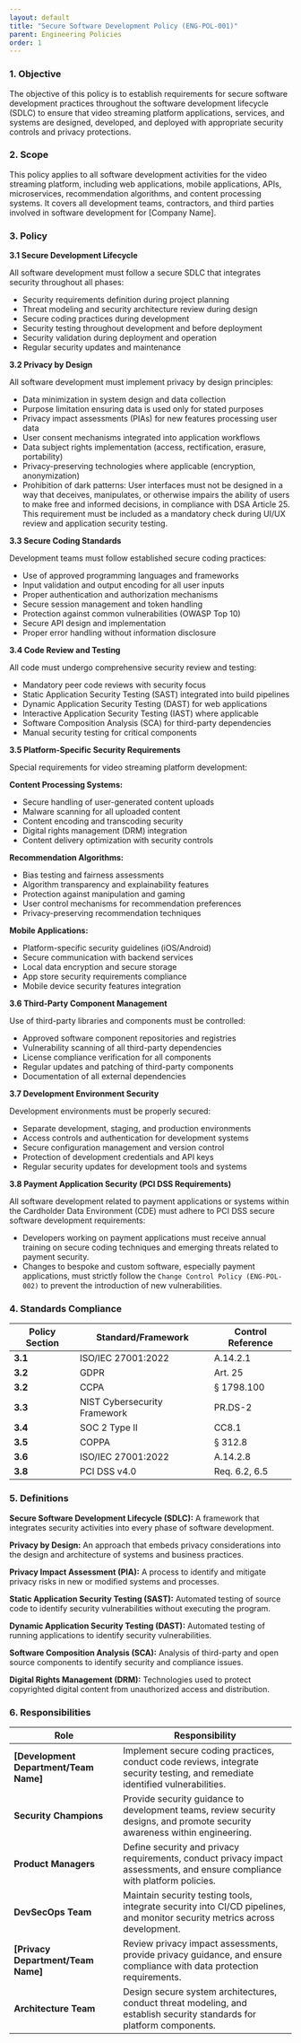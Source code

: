 ```yaml
---
layout: default
title: "Secure Software Development Policy (ENG-POL-001)"
parent: Engineering Policies
order: 1
---
```


### 1. Objective

The objective of this policy is to establish requirements for secure software development practices throughout the software development lifecycle (SDLC) to ensure that video streaming platform applications, services, and systems are designed, developed, and deployed with appropriate security controls and privacy protections.

### 2. Scope

This policy applies to all software development activities for the video streaming platform, including web applications, mobile applications, APIs, microservices, recommendation algorithms, and content processing systems. It covers all development teams, contractors, and third parties involved in software development for [Company Name].

### 3. Policy

**3.1 Secure Development Lifecycle**

All software development must follow a secure SDLC that integrates security throughout all phases:
- Security requirements definition during project planning
- Threat modeling and security architecture review during design
- Secure coding practices during development
- Security testing throughout development and before deployment
- Security validation during deployment and operation
- Regular security updates and maintenance

**3.2 Privacy by Design**

All software development must implement privacy by design principles:
- Data minimization in system design and data collection
- Purpose limitation ensuring data is used only for stated purposes
- Privacy impact assessments (PIAs) for new features processing user data
- User consent mechanisms integrated into application workflows
- Data subject rights implementation (access, rectification, erasure, portability)
- Privacy-preserving technologies where applicable (encryption, anonymization)
- Prohibition of dark patterns: User interfaces must not be designed in a way that deceives, manipulates, or otherwise impairs the ability of users to make free and informed decisions, in compliance with DSA Article 25. This requirement must be included as a mandatory check during UI/UX review and application security testing.

**3.3 Secure Coding Standards**

Development teams must follow established secure coding practices:
- Use of approved programming languages and frameworks
- Input validation and output encoding for all user inputs
- Proper authentication and authorization mechanisms
- Secure session management and token handling
- Protection against common vulnerabilities (OWASP Top 10)
- Secure API design and implementation
- Proper error handling without information disclosure

**3.4 Code Review and Testing**

All code must undergo comprehensive security review and testing:
- Mandatory peer code reviews with security focus
- Static Application Security Testing (SAST) integrated into build pipelines
- Dynamic Application Security Testing (DAST) for web applications
- Interactive Application Security Testing (IAST) where applicable
- Software Composition Analysis (SCA) for third-party dependencies
- Manual security testing for critical components

**3.5 Platform-Specific Security Requirements**

Special requirements for video streaming platform development:

**Content Processing Systems:**
- Secure handling of user-generated content uploads
- Malware scanning for all uploaded content
- Content encoding and transcoding security
- Digital rights management (DRM) integration
- Content delivery optimization with security controls

**Recommendation Algorithms:**
- Bias testing and fairness assessments
- Algorithm transparency and explainability features
- Protection against manipulation and gaming
- User control mechanisms for recommendation preferences
- Privacy-preserving recommendation techniques

**Mobile Applications:**
- Platform-specific security guidelines (iOS/Android)
- Secure communication with backend services
- Local data encryption and secure storage
- App store security requirements compliance
- Mobile device security features integration

**3.6 Third-Party Component Management**

Use of third-party libraries and components must be controlled:
- Approved software component repositories and registries
- Vulnerability scanning of all third-party dependencies
- License compliance verification for all components
- Regular updates and patching of third-party components
- Documentation of all external dependencies

**3.7 Development Environment Security**

Development environments must be properly secured:
- Separate development, staging, and production environments
- Access controls and authentication for development systems
- Secure configuration management and version control
- Protection of development credentials and API keys
- Regular security updates for development tools and systems

**3.8 Payment Application Security (PCI DSS Requirements)**

All software development related to payment applications or systems within the Cardholder Data Environment (CDE) must adhere to PCI DSS secure software development requirements:
- Developers working on payment applications must receive annual training on secure coding techniques and emerging threats related to payment security.
- Changes to bespoke and custom software, especially payment applications, must strictly follow the `Change Control Policy (ENG-POL-002)` to prevent the introduction of new vulnerabilities.

### 4. Standards Compliance

| **Policy Section** | **Standard/Framework** | **Control Reference** |
| --- | --- | --- |
| **3.1** | ISO/IEC 27001:2022 | A.14.2.1 |
| **3.2** | GDPR | Art. 25 |
| **3.2** | CCPA | § 1798.100 |
| **3.3** | NIST Cybersecurity Framework | PR.DS-2 |
| **3.4** | SOC 2 Type II | CC8.1 |
| **3.5** | COPPA | § 312.8 |
| **3.6** | ISO/IEC 27001:2022 | A.14.2.8 |
| **3.8** | PCI DSS v4.0 | Req. 6.2, 6.5 |

### 5. Definitions

**Secure Software Development Lifecycle (SDLC):** A framework that integrates security activities into every phase of software development.

**Privacy by Design:** An approach that embeds privacy considerations into the design and architecture of systems and business practices.

**Privacy Impact Assessment (PIA):** A process to identify and mitigate privacy risks in new or modified systems and processes.

**Static Application Security Testing (SAST):** Automated testing of source code to identify security vulnerabilities without executing the program.

**Dynamic Application Security Testing (DAST):** Automated testing of running applications to identify security vulnerabilities.

**Software Composition Analysis (SCA):** Analysis of third-party and open source components to identify security and compliance issues.

**Digital Rights Management (DRM):** Technologies used to protect copyrighted digital content from unauthorized access and distribution.

### 6. Responsibilities

| Role | Responsibility |
| --- | --- |
| **[Development Department/Team Name]** | Implement secure coding practices, conduct code reviews, integrate security testing, and remediate identified vulnerabilities. |
| **Security Champions** | Provide security guidance to development teams, review security designs, and promote security awareness within engineering. |
| **Product Managers** | Define security and privacy requirements, conduct privacy impact assessments, and ensure compliance with platform policies. |
| **DevSecOps Team** | Maintain security testing tools, integrate security into CI/CD pipelines, and monitor security metrics across development. |
| **[Privacy Department/Team Name]** | Review privacy impact assessments, provide privacy guidance, and ensure compliance with data protection requirements. |
| **Architecture Team** | Design secure system architectures, conduct threat modeling, and establish security standards for platform components. |
